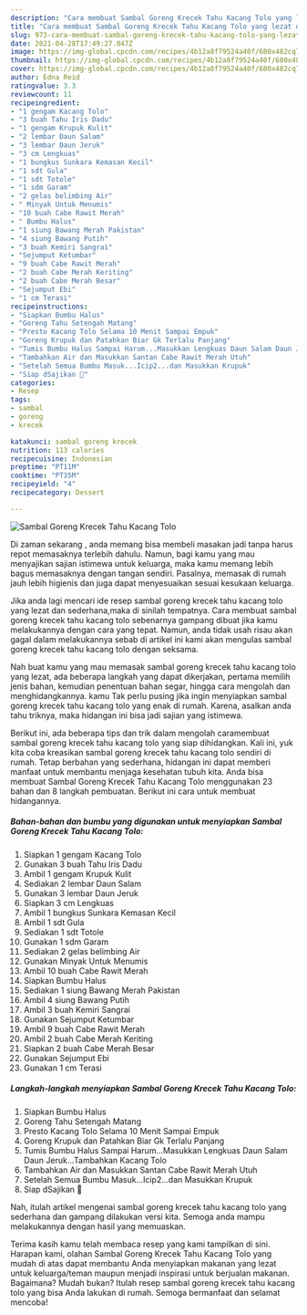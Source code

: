 ```yaml
---
description: "Cara membuat Sambal Goreng Krecek Tahu Kacang Tolo yang lezat dan Mudah Dibuat"
title: "Cara membuat Sambal Goreng Krecek Tahu Kacang Tolo yang lezat dan Mudah Dibuat"
slug: 973-cara-membuat-sambal-goreng-krecek-tahu-kacang-tolo-yang-lezat-dan-mudah-dibuat
date: 2021-04-28T17:49:27.047Z
image: https://img-global.cpcdn.com/recipes/4b12a8f79524a40f/680x482cq70/sambal-goreng-krecek-tahu-kacang-tolo-foto-resep-utama.jpg
thumbnail: https://img-global.cpcdn.com/recipes/4b12a8f79524a40f/680x482cq70/sambal-goreng-krecek-tahu-kacang-tolo-foto-resep-utama.jpg
cover: https://img-global.cpcdn.com/recipes/4b12a8f79524a40f/680x482cq70/sambal-goreng-krecek-tahu-kacang-tolo-foto-resep-utama.jpg
author: Edna Reid
ratingvalue: 3.3
reviewcount: 11
recipeingredient:
- "1 gengam Kacang Tolo"
- "3 buah Tahu Iris Dadu"
- "1 gengam Krupuk Kulit"
- "2 lembar Daun Salam"
- "3 lembar Daun Jeruk"
- "3 cm Lengkuas"
- "1 bungkus Sunkara Kemasan Kecil"
- "1 sdt Gula"
- "1 sdt Totole"
- "1 sdm Garam"
- "2 gelas belimbing Air"
- " Minyak Untuk Menumis"
- "10 buah Cabe Rawit Merah"
- " Bumbu Halus"
- "1 siung Bawang Merah Pakistan"
- "4 siung Bawang Putih"
- "3 buah Kemiri Sangrai"
- "Sejumput Ketumbar"
- "9 buah Cabe Rawit Merah"
- "2 buah Cabe Merah Keriting"
- "2 buah Cabe Merah Besar"
- "Sejumput Ebi"
- "1 cm Terasi"
recipeinstructions:
- "Siapkan Bumbu Halus"
- "Goreng Tahu Setengah Matang"
- "Presto Kacang Tolo Selama 10 Menit Sampai Empuk"
- "Goreng Krupuk dan Patahkan Biar Gk Terlalu Panjang"
- "Tumis Bumbu Halus Sampai Harum...Masukkan Lengkuas Daun Salam Daun Jeruk...Tambahkan Kacang Tolo"
- "Tambahkan Air dan Masukkan Santan Cabe Rawit Merah Utuh"
- "Setelah Semua Bumbu Masuk...Icip2...dan Masukkan Krupuk"
- "Siap dSajikan 🤩"
categories:
- Resep
tags:
- sambal
- goreng
- krecek

katakunci: sambal goreng krecek 
nutrition: 113 calories
recipecuisine: Indonesian
preptime: "PT11M"
cooktime: "PT35M"
recipeyield: "4"
recipecategory: Dessert

---
```



![Sambal Goreng Krecek Tahu Kacang Tolo](https://img-global.cpcdn.com/recipes/4b12a8f79524a40f/680x482cq70/sambal-goreng-krecek-tahu-kacang-tolo-foto-resep-utama.jpg)

Di zaman  sekarang , anda memang bisa membeli masakan jadi tanpa harus repot memasaknya terlebih dahulu. Namun, bagi kamu yang mau menyajikan sajian istimewa untuk keluarga, maka kamu memang lebih bagus memasaknya dengan tangan sendiri. Pasalnya, memasak di rumah jauh lebih higienis dan juga dapat menyesuaikan sesuai kesukaan keluarga.

Jika anda lagi mencari ide resep sambal goreng krecek tahu kacang tolo yang lezat dan sederhana,maka di sinilah tempatnya. Cara membuat sambal goreng krecek tahu kacang tolo  sebenarnya gampang dibuat jika kamu melakukannya dengan cara yang tepat. Namun, anda tidak usah risau akan gagal dalam melakukannya 
sebab di artikel ini kami akan mengulas sambal goreng krecek tahu kacang tolo dengan seksama.  



Nah buat kamu yang mau memasak sambal goreng krecek tahu kacang tolo yang lezat, ada beberapa langkah yang dapat dikerjakan, pertama memilih jenis bahan, kemudian penentuan bahan segar, hingga cara mengolah dan menghidangkannya. kamu Tak perlu pusing jika ingin menyiapkan sambal goreng krecek tahu kacang tolo yang enak di rumah. Karena, asalkan anda  tahu triknya, maka hidangan ini bisa jadi sajian yang istimewa.

Berikut ini, ada beberapa tips dan trik dalam mengolah caramembuat sambal goreng krecek tahu kacang tolo yang siap dihidangkan. Kali ini, yuk kita coba kreasikan sambal goreng krecek tahu kacang tolo sendiri di rumah. Tetap berbahan yang sederhana, hidangan ini dapat memberi manfaat untuk membantu menjaga kesehatan tubuh kita. Anda bisa membuat Sambal Goreng Krecek Tahu Kacang Tolo menggunakan 23 bahan dan 8 langkah pembuatan. Berikut ini cara untuk membuat hidangannya.

<!--inarticleads1-->

##### Bahan-bahan dan bumbu yang digunakan untuk menyiapkan Sambal Goreng Krecek Tahu Kacang Tolo:

1. Siapkan 1 gengam Kacang Tolo
1. Gunakan 3 buah Tahu Iris Dadu
1. Ambil 1 gengam Krupuk Kulit
1. Sediakan 2 lembar Daun Salam
1. Gunakan 3 lembar Daun Jeruk
1. Siapkan 3 cm Lengkuas
1. Ambil 1 bungkus Sunkara Kemasan Kecil
1. Ambil 1 sdt Gula
1. Sediakan 1 sdt Totole
1. Gunakan 1 sdm Garam
1. Sediakan 2 gelas belimbing Air
1. Gunakan  Minyak Untuk Menumis
1. Ambil 10 buah Cabe Rawit Merah
1. Siapkan  Bumbu Halus
1. Sediakan 1 siung Bawang Merah Pakistan
1. Ambil 4 siung Bawang Putih
1. Ambil 3 buah Kemiri Sangrai
1. Gunakan Sejumput Ketumbar
1. Ambil 9 buah Cabe Rawit Merah
1. Ambil 2 buah Cabe Merah Keriting
1. Siapkan 2 buah Cabe Merah Besar
1. Gunakan Sejumput Ebi
1. Gunakan 1 cm Terasi




<!--inarticleads2-->

##### Langkah-langkah menyiapkan Sambal Goreng Krecek Tahu Kacang Tolo:

1. Siapkan Bumbu Halus
1. Goreng Tahu Setengah Matang
1. Presto Kacang Tolo Selama 10 Menit Sampai Empuk
1. Goreng Krupuk dan Patahkan Biar Gk Terlalu Panjang
1. Tumis Bumbu Halus Sampai Harum...Masukkan Lengkuas Daun Salam Daun Jeruk...Tambahkan Kacang Tolo
1. Tambahkan Air dan Masukkan Santan Cabe Rawit Merah Utuh
1. Setelah Semua Bumbu Masuk...Icip2...dan Masukkan Krupuk
1. Siap dSajikan 🤩




Nah, itulah artikel mengenai  sambal goreng krecek tahu kacang tolo  yang sederhana dan gampang dilakukan versi kita. Semoga anda mampu melakukannya dengan hasil yang memuaskan. 

Terima kasih kamu telah membaca resep yang kami tampilkan di sini. Harapan kami, olahan  Sambal Goreng Krecek Tahu Kacang Tolo yang mudah di atas dapat membantu Anda menyiapkan makanan yang lezat untuk keluarga/teman maupun menjadi inspirasi untuk berjualan makanan. Bagaimana? Mudah bukan? Itulah resep sambal goreng krecek tahu kacang tolo yang bisa Anda lakukan di rumah. Semoga bermanfaat dan selamat mencoba!

